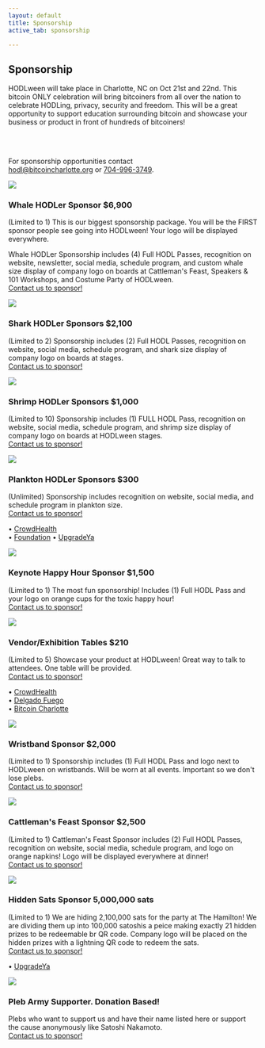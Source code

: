 ```yaml
---
layout: default
title: Sponsorship
active_tab: sponsorship

---
```


<div class="highlight-section2">
    <h2>Sponsorship</h2>
    <div class="white-divider-mid"></div>
    <div class="headline-bg-alt">
        <p>HODLween will take place in Charlotte, NC on Oct 21st and 22nd. This bitcoin ONLY celebration will bring bitcoiners from all over the nation to celebrate HODLing, privacy, security and freedom. This will be a great opportunity to support education surrounding bitcoin and showcase your business or product in front of hundreds of bitcoiners!</p>
        <br><br>
        <p>For sponsorship opportunities contact<br><a href="mailto:hodl@bitcoincharlotte.org">hodl@bitcoincharlotte.org</a> or <a href="tel:7049963749">704-996-3749</a>.</p>
    </div>
</div>


<article class="sponsor">
    <div class="color-image sponsor-icon"><img src="/assets/img/hodlween-icon-whale.png" /></div>
    <a id="hodlween-whale" />
    <h3>Whale HODLer Sponsor <span class="orange">$6,900</span></h3>
    <p>(Limited to 1) This is our biggest sponsorship package. You will be the FIRST sponsor people see going into HODLween! Your logo will be displayed everywhere. </p>
    <p>Whale HODLer Sponsorship includes (4) Full HODL Passes, recognition on website, newsletter, social media, schedule program, and custom whale size display of company logo on boards at Cattleman's Feast, Speakers & 101 Workshops, and Costume Party of HODLween.
    <br><a href="mailto:hodl@bitcoincharlotte.org">Contact us to sponsor!</a></p>
</article>

<article class="sponsor">
    <div class="color-image sponsor-icon"><img src="/assets/img/hodlween-icon-shark.png" /></div>
    <a id="hodlween-shark" />
    <h3>Shark HODLer Sponsors <span class="orange">$2,100</span></h3>
    <p>(Limited to 2) Sponsorship includes (2) Full HODL Passes, recognition on website, social media, schedule program, and shark size display of company logo on boards at stages.<br><a href="mailto:hodl@bitcoincharlotte.org">Contact us to sponsor!</a></p>
</article>

<article class="sponsor">
    <div class="color-image sponsor-icon"><img src="/assets/img/hodlween-icon-shrimp.png" /></div>
    <a id="hodlween-shrimp" />
    <h3>Shrimp HODLer Sponsors <span class="orange">$1,000</span></h3>
    <p>(Limited to 10) Sponsorship includes (1) FULL HODL Pass, recognition on website, social media, schedule program, and shrimp size display of company logo on boards at HODLween stages.<br><a href="mailto:hodl@bitcoincharlotte.org">Contact us to sponsor!</a> </p>
</article>

<article class="sponsor">
    <div class="color-image sponsor-icon"><img src="/assets/img/hodlween-icon-plankton.png" /></div>
    <a id="hodlween-plankton" />
    <h3>Plankton HODLer Sponsors <span class="orange">$300</span></h3>
    <p>(Unlimited) Sponsorship includes recognition on website, social media, and schedule program in plankton size.<br><a href="mailto:hodl@bitcoincharlotte.org">Contact us to sponsor!</a></p>
    <p>
        &#8226; <a href="https://www.joincrowdhealth.com/bitcoin" target="_blank">CrowdHealth</a><br>
        &#8226; <a href="https://foundationdevices.com/" target="_blank">Foundation</a>
        &#8226; <a href="https://upgradeya.com/" target="_blank">UpgradeYa</a><br>
    </p>
</article>

<article class="sponsor">
    <div class="color-image sponsor-icon"><img src="/assets/img/hodlween-icon-cup.png" /></div>
    <a id="hodlween-toxic" />
    <h3>Keynote Happy Hour Sponsor <span class="orange">$1,500</span></h3>
    <p>(Limited to 1) The most fun sponsorship! Includes (1) Full HODL Pass and your logo on orange cups for the toxic happy hour!<br><a href="mailto:hodl@bitcoincharlotte.org">Contact us to sponsor!</a></p>
</article>

<article class="sponsor">
    <div class="color-image sponsor-icon"><img src="/assets/img/hodlween-icon-booth.png" /></div>
    <a id="hodlween-vendor" />
    <h3>Vendor/Exhibition Tables <span class="orange">$210</span></h3>
    <p>(Limited to 5) Showcase your product at HODLween! Great way to talk to attendees. One table will be provided.<br><a href="mailto:hodl@bitcoincharlotte.org">Contact us to sponsor!</a></p>
    <p>
        &#8226; <a href="https://www.joincrowdhealth.com/bitcoin" target="_blank">CrowdHealth</a><br>
        &#8226; <a href="https://delgadosfuego.com/" target="_blank">Delgado Fuego</a><br>
        &#8226; <a href="https://bitcoincharlotte.org" target="_blank">Bitcoin Charlotte</a><br>
    </p>
</article>

<article class="sponsor">
    <div class="color-image sponsor-icon"><img src="/assets/img/hodlween-icon-wristband.png" /></div>
    <a id="hodlween-wristband" />
    <h3>Wristband Sponsor <span class="orange">$2,000</span></h3>
    <p>(Limited to 1) Sponsorship includes (1) Full HODL Pass and logo next to HODLween on wristbands. Will be worn at all events. Important so we don't lose plebs.<br><a href="mailto:hodl@bitcoincharlotte.org">Contact us to sponsor!</a></p>
</article>

<!-- <article class="sponsor">
    <div class="color-image sponsor-icon"><img src="/assets/img/hodlween-icon-bag.png" /></div>
    <a id="hodlween-bag" />
    <h3>Bag Sponsor <span class="orange">$75</span></h3>
    <p>(Limited to 1) Put yo bag swag in the attendee bags! Stickers, advertisements, toys, whatever you want as long as it's Bitcoin ONLY! Contact us for address to send to. <br><a href="mailto:hodl@bitcoincharlotte.org">Contact us to sponsor!</a></p>
</article> -->

<!-- <article class="sponsor">
    <div class="color-image sponsor-icon"><img src="/assets/img/hodlween-icon-faucet.png" /></div>
    <a id="hodlween-faucet" />
    <h3>Faucet Sponsor <span class="orange">$350</span></h3>
    <p>(Limited to 1) Your logo on water bottles to keep the plebs hydrated during the speakers and workshops!<br><a href="mailto:hodl@bitcoincharlotte.org">Contact us to sponsor!</a></p>
</article> -->

<!-- <article class="sponsor">
    <div class="color-image sponsor-icon"><img src="/assets/img/hodlween-icon-mag.png" /></div>
    <a id="hodlween-mag" />
    <h3>Scavenger Hunt Sponsor <span class="orange">$250</span></h3>
    <p>(Limited to 1) Your logo is painted on 4 rocks hidden throughout the venue! Attendees get to keep rock.<br><a href="mailto:hodl@bitcoincharlotte.org">Contact us to sponsor!</a></p>
</article> -->

<article class="sponsor">
    <div class="color-image sponsor-icon"><img src="/assets/img/hodlween-icon-cow.png" /></div>
    <a id="hodlween-beef" />
    <h3>Cattleman's Feast Sponsor <span class="orange">$2,500</span></h3>
    <p>(Limited to 1) Cattleman's Feast Sponsor includes (2) Full HODL Passes, recognition on website, social media, schedule program, and logo on orange napkins! Logo will be displayed everywhere at dinner!<br><a href="mailto:hodl@bitcoincharlotte.org">Contact us to sponsor!</a></p>
</article>

<article class="sponsor">
    <div class="color-image sponsor-icon"><img src="/assets/img/hodlween-icon-magbtc.png" /></div>
    <a id="hodlween-magbtc" />
    <h3>Hidden Sats Sponsor <span class="orange">5,000,000 sats</span></h3>
    <p>(Limited to 1) We are hiding 2,100,000 sats for the party at The Hamilton! We are dividing them up into 100,000 satoshis a peice making exactly 21 hidden prizes to be redeemable br QR code. Company logo will be placed on the hidden prizes with a lightning QR code to redeem the sats.<br><a href="mailto:hodl@bitcoincharlotte.org">Contact us to sponsor!</a></p>
    <p>
        &#8226; <a href="https://upgradeya.com/" target="_blank">UpgradeYa</a><br>
    </p>
</article>

<article class="sponsor">
    <div class="color-image sponsor-icon"><img src="/assets/img/hodlween-icon-anon.png" /></div>
    <a id="hodlween-anon" />
    <h3>Pleb Army Supporter. <span class="orange">Donation Based!</span></h3>
    <p>Plebs who want to support us and have their name listed here or support the cause anonymously like Satoshi Nakamoto.<br><a href="mailto:hodl@bitcoincharlotte.org">Contact us to sponsor!</a></p>
</article>

